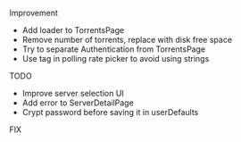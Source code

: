 Improvement

-	Add loader to TorrentsPage
-	Remove number of torrents, replace with disk free space
-	Try to separate Authentication from TorrentsPage
-	Use tag in polling rate picker to avoid using strings

TODO

-	Improve server selection UI
-	Add error to ServerDetailPage
-	Crypt password before saving it in userDefaults

FIX
